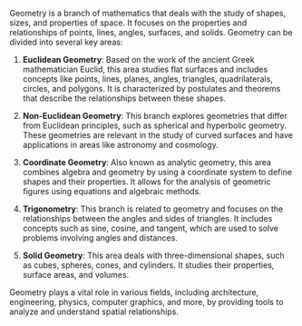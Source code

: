 Geometry is a branch of mathematics that deals with the study of shapes, sizes, and properties of space. It focuses on the properties and relationships of points, lines, angles, surfaces, and solids. Geometry can be divided into several key areas:

1. **Euclidean Geometry**: Based on the work of the ancient Greek mathematician Euclid, this area studies flat surfaces and includes concepts like points, lines, planes, angles, triangles, quadrilaterals, circles, and polygons. It is characterized by postulates and theorems that describe the relationships between these shapes.

2. **Non-Euclidean Geometry**: This branch explores geometries that differ from Euclidean principles, such as spherical and hyperbolic geometry. These geometries are relevant in the study of curved surfaces and have applications in areas like astronomy and cosmology.

3. **Coordinate Geometry**: Also known as analytic geometry, this area combines algebra and geometry by using a coordinate system to define shapes and their properties. It allows for the analysis of geometric figures using equations and algebraic methods.

4. **Trigonometry**: This branch is related to geometry and focuses on the relationships between the angles and sides of triangles. It includes concepts such as sine, cosine, and tangent, which are used to solve problems involving angles and distances.

5. **Solid Geometry**: This area deals with three-dimensional shapes, such as cubes, spheres, cones, and cylinders. It studies their properties, surface areas, and volumes.

Geometry plays a vital role in various fields, including architecture, engineering, physics, computer graphics, and more, by providing tools to analyze and understand spatial relationships.
